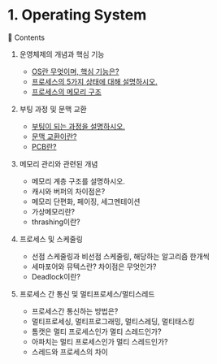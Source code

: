 # 1. Operating System

📖 Contents

1. 운영체제의 개념과 핵심 기능
   - [OS란 무엇이며, 핵심 기능은?](https://github.com/inflearn-cs-study/cs/tree/main/Operating%20System/OS_01)
    - [프로세스의 5가지 상태에 대해 설명하시오.](https://github.com/inflearn-cs-study/cs/tree/main/Operating%20System/OS_02)
    - [프로세스의 메모리 구조](https://github.com/inflearn-cs-study/cs/tree/main/Operating%20System/OS_02)

2. 부팅 과정 및 문맥 교환
    - [부팅이 되는 과정을 설명하시오.](https://github.com/inflearn-cs-study/cs/tree/main/Operating%20System/OS_03)
    - [문맥 교환이란?](https://github.com/inflearn-cs-study/cs/tree/main/Operating%20System/OS_04)
    - [PCB란?](https://github.com/inflearn-cs-study/cs/tree/main/Operating%20System/OS_03)

3. 메모리 관리와 관련된 개념
    - 메모리 계층 구조를 설명하시오.
    - 캐시와 버퍼의 차이점은?
    - 메모리 단편화, 페이징, 세그멘테이션
    - 가상메모리란?
    - thrashing이란?

4. 프로세스 및 스케줄링
    - 선점 스케줄링과 비선점 스케줄링, 해당하는 알고리즘 한개씩
    - 세마포어와 뮤텍스란? 차이점은 무엇인가?
    - Deadlock이란?

5. 프로세스 간 통신 및 멀티프로세스/멀티스레드
    - 프로세스간 통신하는 방법은?
    - 멀티프로세싱, 멀티프로그래밍, 멀티스레딩, 멀티태스킹
    - 톰캣은 멀티 프로세스인가 멀티 스레드인가?
    - 아파치는 멀티 프로세스인가 멀티 스레드인가?
    - 스레드와 프로세스의 차이
